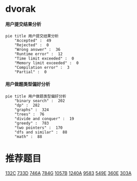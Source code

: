 # dvorak

<!-- tabs:start -->



#### **用户提交结果分析**

```mermaid
pie title 用户提交结果分析
    "Accepted" :  49
    "Rejected" :  0
    "Wrong answer" :  36
    "Runtime error" :  12
    "Time limit exceeded" :  0
    "Memory limit exceeded" :  0
    "Compilation error" :  3
    "Partial" :  0
```

#### **用户做题类型偏好分析**

```mermaid
pie title 用户做题类型偏好分析
    "binary search" :  202
    "dp" :  282
    "graphs" :  324
    "trees" :  76
    "divide and conquer" :  19
    "greedy" :  783
    "two pointers" :  170
    "dfs and similar" :  88
    "math" :  88
```



<!-- tabs:end -->
# 推荐题目
[132C](https://codeforces.com/contest/132/problem/C)
[733D](https://codeforces.com/contest/733/problem/D)
[746A](https://codeforces.com/contest/746/problem/A)
[784G](https://codeforces.com/contest/784/problem/G)
[1057B](https://codeforces.com/contest/1057/problem/B)
[1240A](https://codeforces.com/contest/1240/problem/A)
[9583](https://codeforces.com/contest/958/problem/3)
[549E](https://codeforces.com/contest/549/problem/E)
[360E](https://codeforces.com/contest/360/problem/E)
[303A](https://codeforces.com/contest/303/problem/A)
